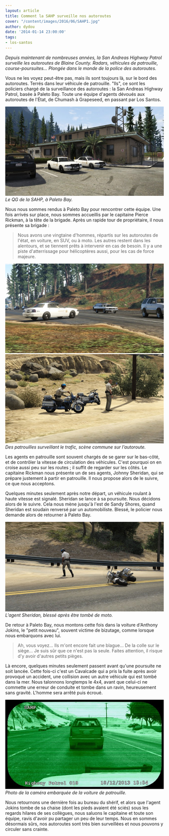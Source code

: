 ```yaml
---
layout: article
title: Comment la SAHP surveille nos autoroutes
cover: "/content/images/2016/06/SAHP1.jpg"
author: dydou
date: '2014-01-14 23:00:00'
tags:
- los-santos
---
```


_Depuis maintenant de nombreuses années, la San Andreas Highway Patrol surveille les autoroutes de Blaine County. Radars, véhicules de patrouille, course-poursuites... Plongée dans le monde de la police des autoroutes._

Vous ne les voyez peut-être pas, mais ils sont toujours là, sur le bord des autoroutes. Terrés dans leur véhicule de patrouille. "Ils", ce sont les policiers chargé de la surveillance des autoroutes : la San Andreas Highway Patrol, basée à Paleto Bay. Toute une équipe d'agents dévoués aux autoroutes de l'État, de Chumash à Grapeseed, en passant par Los Santos.

![Le QG de la SAHP, à Paleto Bay.](/content/images/2016/06/SAHP.jpg)
_Le QG de la SAHP, à Paleto Bay._

Nous nous sommes rendus à Paleto Bay pour rencontrer cette équipe. Une fois arrivés sur place, nous sommes accueillis par le capitaine Pierce Rickman, à la tête de la brigade. Après un rapide tour de propriétaire, il nous présente sa brigade :

> Nous avons une vingtaine d'hommes, répartis sur les autoroutes de l'état, en voiture, en SUV, ou à moto. Les autres restent dans les alentours, et se tiennent prêts à intervenir en cas de besoin. Il y a une piste d'atterrissage pour hélicoptères aussi, pour les cas de force majeure.

![](/content/images/2016/06/SAHP2.jpg)
![Des patrouilles surveillant le trafic, scène commune sur l'autoroute.](/content/images/2016/06/SAHP6.jpg)
_Des patrouilles surveillant le trafic, scène commune sur l'autoroute._

Les agents en patrouille sont souvent chargés de se garer sur le bas-côté, et de contrôler la vitesse de circulation des véhicules. C'est pourquoi on en croise aussi peu sur les routes ; il suffit de regarder sur les côtés. Le capitaine Rickman nous présente un de ses agents, Johnny Sheridan, qui se prépare justement à partir en patrouille. Il nous propose alors de le suivre, ce que nous acceptons.

Quelques minutes seulement après notre départ, un véhicule roulant à haute vitesse est signalé. Sheridan se lance à sa poursuite. Nous décidons alors de le suivre. Cela nous mène jusqu'à l'est de Sandy Shores, quand Sheridan est soudain renversé par un automobiliste. Blessé, le policier nous demande alors de retourner à Paleto Bay.

![L'agent Sheridan, blessé après être tombé de moto.](/content/images/2016/06/SAHP4.jpg)
_L'agent Sheridan, blessé après être tombé de moto._

De retour à Paleto Bay, nous montons cette fois dans la voiture d'Anthony Jokins, le "petit nouveau", souvent victime de bizutage, comme lorsque nous embarquons avec lui.

> Ah, vous voyez... Ils m'ont encore fait une blague... De la colle sur le siège... Je suis sûr que ce n'est pas la seule. Faites attention, il risque d'y avoir d'autres petits pièges.

Là encore, quelques minutes seulement passent avant qu'une poursuite ne soit lancée. Cette fois-ci c'est un Cavalcade qui a pris la fuite après avoir provoqué un accident, une collision avec un autre véhicule qui est tombé dans la mer. Nous talonnons longtemps le 4x4, avant que celui-ci ne commette une erreur de conduite et tombe dans un ravin, heureusement sans gravité. L'homme sera arrêté puis écroué.

![Photo de la caméra embarquée de la voiture de patrouille.](/content/images/2016/06/SAHP5.jpg)
_Photo de la caméra embarquée de la voiture de patrouille._

Nous retournons une dernière fois au bureau du shérif, et alors que l'agent Jokins tombe de sa chaise (dont les pieds avaient été sciés) sous les regards hilares de ses collègues, nous saluons le capitaine et toute son équipe, ravis d'avoir pu partager un peu de leur temps. Nous en sommes désormais sûrs, nos autoroutes sont très bien surveillées et nous pouvons y circuler sans crainte.
